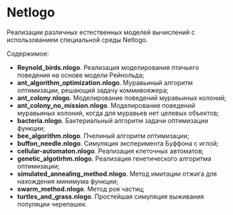 # Netlogo

Реализации различных естественных моделей вычислений с использованием специальной среды Netlogo.

Содержимое:
- **Reynold_birds.nlogo**. Реализация моделирования птичьего поведения на основе модели Рейнольда;
- **ant_algorithm_optimization.nlogo**. Муравьиный алгоритм оптимизации, решающий задачу коммивояжера;
- **ant_colony.nlogo**. Моделирование поведений муравьиных колоний;
- **ant_colony_no_mission.nlogo**. Моделирование поведений муравьиных колоний, когда для муравьев нет целевых объектов;
- **bacteria.nlogo**. Бактериальный алгоритм задачи оптимизации функции;
- **bee_algorithm.nlogo**. Пчелиный алгоритм оптимизации;
- **buffon_needle.nlogo**. Симуляция эксперимента Буффона с иглой;
- **cellular-automaton.nlogo**. Реализация клеточных автоматов;
- **genetic_algotirhm.nlogo**. Реализация генетического алгоритма оптимизации;
- **simulated_annealing_method.nlogo**. Метод имитации отжига для нахождения минимума функции;
- **swarm_method.nlogo**. Метод роя частиц;
- **turtles_and_grass.nlogo**. Простейшая симуляция выживания популяции черепашек.
